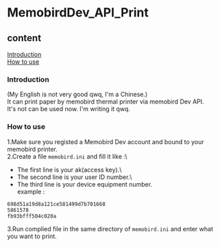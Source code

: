 # MemobirdDev_API_Print
## content
[Introduction](#Introduction)\
[How to use](#How%20to%20use)
### Introduction
(My English is not very good qwq, I'm a Chinese.)\
It can print paper by memobird thermal printer via memobird Dev API.\
It's not can be used now. I'm writing it  qwq.
### How to use
1.Make sure you registed a Memobird Dev account and bound to your memobird printer.  
2.Create a file `memobird.ini` and fill it like :\
  -  The first line is your ak(access key).\
  - The second line is your user ID number.\
  - The third line is your device equipment number.\
  example :
```
698d51a19d8a121ce581499d7b701668
5861578
fb93bfff504c020a
```
3.Run complied file in the same directory of `memobird.ini` and enter what you want to print.

